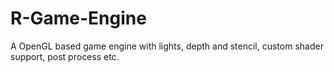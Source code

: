 # R-Game-Engine
A OpenGL based game engine with lights, depth and stencil, custom shader support, post process etc.
